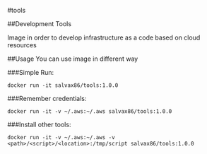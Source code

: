 #tools

##Development Tools


Image in order to develop infrastructure as a code based on cloud resources


##Usage
You can use image in different way

###Simple Run:

```
docker run -it salvax86/tools:1.0.0
```

###Remember credentials:

```
docker run -it -v ~/.aws:~/.aws salvax86/tools:1.0.0
```

###Install other tools:

```
docker run -it -v ~/.aws:~/.aws -v <path>/<script>/<location>:/tmp/script salvax86/tools:1.0.0
```